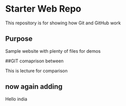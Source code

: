 # Starter Web Repo

This repository is for showing how Git and GitHub work

## Purpose

Sample website with plenty of files for demos

##GIT comaprison between 

This is lecture for comparison

## now again adding

Hello india
